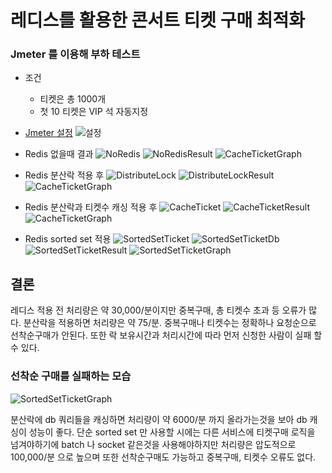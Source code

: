 # 레디스를 활용한 콘서트 티켓 구매 최적화

### Jmeter 를 이용해 부하 테스트

- 조건
  - 티켓은 총 1000개
  - 첫 10 티켓은 VIP 석 자동지정

- [Jmeter 설정](https://jongmin4943.notion.site/Test-Plan-180b6428d3bf46b1b25bbcb3047dfb3b?pvs=4)
![설정](https://jongmin4943.notion.site/image/https%3A%2F%2Fs3-us-west-2.amazonaws.com%2Fsecure.notion-static.com%2F861a9269-9b80-45ff-8704-5ba2e98615d5%2FUntitled.png?id=ee487af4-27eb-444e-bbfe-2b7ca529a59c&table=block&spaceId=2344cac3-8428-47dd-9f85-7231f04a2c47&width=1530&userId=&cache=v2)


- Redis 없을때 결과
![NoRedis](https://jongmin4943.notion.site/image/https%3A%2F%2Fs3-us-west-2.amazonaws.com%2Fsecure.notion-static.com%2Fa1614ade-bc42-4f65-82b8-9539afc1c60d%2FUntitled.png?id=725b4a6b-88af-49ed-bb1d-029453befeec&table=block&spaceId=2344cac3-8428-47dd-9f85-7231f04a2c47&width=1530&userId=&cache=v2)
![NoRedisResult](https://jongmin4943.notion.site/image/https%3A%2F%2Fs3-us-west-2.amazonaws.com%2Fsecure.notion-static.com%2F391aec5f-c359-47fa-8cba-f5476318ab0c%2FUntitled.png?id=97974c55-c651-47f4-961c-d2db8bb9bed2&table=block&spaceId=2344cac3-8428-47dd-9f85-7231f04a2c47&width=1530&userId=&cache=v2)
![CacheTicketGraph](https://jongmin4943.notion.site/image/https%3A%2F%2Fs3-us-west-2.amazonaws.com%2Fsecure.notion-static.com%2Fe7ba33e4-e767-498d-aeaa-faf2e2ce1a03%2FUntitled.png?id=bde90d47-b834-47c0-9642-3141c5baf4ca&table=block&spaceId=2344cac3-8428-47dd-9f85-7231f04a2c47&width=1530&userId=&cache=v2)

- Redis 분산락 적용 후
![DistributeLock](https://jongmin4943.notion.site/image/https%3A%2F%2Fs3-us-west-2.amazonaws.com%2Fsecure.notion-static.com%2F5a0d5c14-781c-41eb-944d-19b5bf265f7d%2FUntitled.png?id=a87f9673-076c-4a22-990c-fae99c44b8cf&table=block&spaceId=2344cac3-8428-47dd-9f85-7231f04a2c47&width=1530&userId=&cache=v2)
![DistributeLockResult](https://jongmin4943.notion.site/image/https%3A%2F%2Fs3-us-west-2.amazonaws.com%2Fsecure.notion-static.com%2Fc3635b6e-6879-44f0-b205-7f679bc95c48%2FUntitled.png?id=5ddd5f89-a2d0-448c-830f-54042c5116ac&table=block&spaceId=2344cac3-8428-47dd-9f85-7231f04a2c47&width=1530&userId=&cache=v2)
![CacheTicketGraph](https://jongmin4943.notion.site/image/https%3A%2F%2Fs3-us-west-2.amazonaws.com%2Fsecure.notion-static.com%2F3de0632b-bdc9-45b0-a9e6-4bb6fff41cd2%2FUntitled.png?id=9bd0c07a-8a9a-43fc-8d9a-7011d95706a2&table=block&spaceId=2344cac3-8428-47dd-9f85-7231f04a2c47&width=1530&userId=&cache=v2)

- Redis 분산락과 티켓수 캐싱 적용 후
![CacheTicket](https://jongmin4943.notion.site/image/https%3A%2F%2Fs3-us-west-2.amazonaws.com%2Fsecure.notion-static.com%2Fc7621708-41f6-4e30-956e-b37b4525e743%2FUntitled.png?id=0d76ae04-b37e-457c-a521-204783e0de65&table=block&spaceId=2344cac3-8428-47dd-9f85-7231f04a2c47&width=1530&userId=&cache=v2)
![CacheTicketResult](https://jongmin4943.notion.site/image/https%3A%2F%2Fs3-us-west-2.amazonaws.com%2Fsecure.notion-static.com%2Ff0f36e70-7eae-40e1-a9be-5ededc704bd9%2FUntitled.png?id=c3a01a09-7980-4d76-b7c1-d6d44b0ff5f3&table=block&spaceId=2344cac3-8428-47dd-9f85-7231f04a2c47&width=1530&userId=&cache=v2)
![CacheTicketGraph](https://jongmin4943.notion.site/image/https%3A%2F%2Fs3-us-west-2.amazonaws.com%2Fsecure.notion-static.com%2F3de0632b-bdc9-45b0-a9e6-4bb6fff41cd2%2FUntitled.png?id=9bd0c07a-8a9a-43fc-8d9a-7011d95706a2&table=block&spaceId=2344cac3-8428-47dd-9f85-7231f04a2c47&width=1530&userId=&cache=v2)

- Redis sorted set 적용
![SortedSetTicket](https://jongmin4943.notion.site/image/https%3A%2F%2Fs3-us-west-2.amazonaws.com%2Fsecure.notion-static.com%2Fb0608474-2fc2-44ab-bbec-ed42d50cffc7%2FUntitled.png?id=edad9a57-eda8-4426-b941-c5c81690b8f2&table=block&spaceId=2344cac3-8428-47dd-9f85-7231f04a2c47&width=2000&userId=&cache=v2)
![SortedSetTicketDb](https://jongmin4943.notion.site/image/https%3A%2F%2Fs3-us-west-2.amazonaws.com%2Fsecure.notion-static.com%2F259e96c2-031a-4a97-8fbb-143754c768b2%2FUntitled.png?id=df946afd-da18-470e-b4d4-9151688f0dc2&table=block&spaceId=2344cac3-8428-47dd-9f85-7231f04a2c47&width=2000&userId=&cache=v2)
![SortedSetTicketResult](https://jongmin4943.notion.site/image/https%3A%2F%2Fs3-us-west-2.amazonaws.com%2Fsecure.notion-static.com%2Fbeace1e7-c3bc-4946-bb8e-8ba82b582f27%2FUntitled.png?id=42bc7082-cfd1-4a13-8081-f0e92a073c64&table=block&spaceId=2344cac3-8428-47dd-9f85-7231f04a2c47&width=2000&userId=&cache=v2)
![SortedSetTicketGraph](https://jongmin4943.notion.site/image/https%3A%2F%2Fs3-us-west-2.amazonaws.com%2Fsecure.notion-static.com%2F09bf00fb-35ec-460b-a8f4-d2351b248ce8%2FUntitled.png?id=3c7e506d-d443-429f-8bee-45b07a5465d7&table=block&spaceId=2344cac3-8428-47dd-9f85-7231f04a2c47&width=2000&userId=&cache=v2)

## 결론

레디스 적용 전 처리량은 약 30,000/분이지만 중복구매, 총 티켓수 초과 등 오류가 많다.
분산락을 적용하면 처리량은 약 75/분. 중복구매나 티켓수는 정확하나 요청순으로 선착순구매가 안된다. 또한 락 보유시간과 처리시간에 따라 먼저 신청한 사람이 실패 할 수 있다.
### 선착순 구매를 실패하는 모습
![SortedSetTicketGraph](https://jongmin4943.notion.site/image/https%3A%2F%2Fs3-us-west-2.amazonaws.com%2Fsecure.notion-static.com%2F60ac3f35-9614-4f55-9099-50dac1c246d2%2FUntitled.png?id=46f1dde0-c93d-49d4-9f3d-d2758c5dd1d6&table=block&spaceId=2344cac3-8428-47dd-9f85-7231f04a2c47&width=2000&userId=&cache=v2)

분산락에 db 쿼리들을 캐싱하면 처리량이 약 6000/분 까지 올라가는것을 보아 db 캐싱이 성능이 좋다.
단순 sorted set 만 사용할 시에는 다른 서비스에 티켓구매 로직을 넘겨야하기에 batch 나 socket 같은것을 사용해야하지만 처리량은 압도적으로 100,000/분 으로 높으며 또한 선착순구매도 가능하고 중복구매, 티켓수 오류도 없다.
